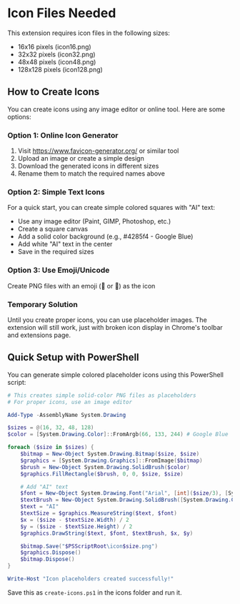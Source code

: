 # Icon Files Needed

This extension requires icon files in the following sizes:

- 16x16 pixels (icon16.png)
- 32x32 pixels (icon32.png)
- 48x48 pixels (icon48.png)
- 128x128 pixels (icon128.png)

## How to Create Icons

You can create icons using any image editor or online tool. Here are some options:

### Option 1: Online Icon Generator

1. Visit https://www.favicon-generator.org/ or similar tool
2. Upload an image or create a simple design
3. Download the generated icons in different sizes
4. Rename them to match the required names above

### Option 2: Simple Text Icons

For a quick start, you can create simple colored squares with "AI" text:

- Use any image editor (Paint, GIMP, Photoshop, etc.)
- Create a square canvas
- Add a solid color background (e.g., #4285f4 - Google Blue)
- Add white "AI" text in the center
- Save in the required sizes

### Option 3: Use Emoji/Unicode

Create PNG files with an emoji (🤖 or 📝) as the icon

### Temporary Solution

Until you create proper icons, you can use placeholder images. The extension will still work, just with broken icon display in Chrome's toolbar and extensions page.

## Quick Setup with PowerShell

You can generate simple colored placeholder icons using this PowerShell script:

```powershell
# This creates simple solid-color PNG files as placeholders
# For proper icons, use an image editor

Add-Type -AssemblyName System.Drawing

$sizes = @(16, 32, 48, 128)
$color = [System.Drawing.Color]::FromArgb(66, 133, 244) # Google Blue

foreach ($size in $sizes) {
    $bitmap = New-Object System.Drawing.Bitmap($size, $size)
    $graphics = [System.Drawing.Graphics]::FromImage($bitmap)
    $brush = New-Object System.Drawing.SolidBrush($color)
    $graphics.FillRectangle($brush, 0, 0, $size, $size)

    # Add "AI" text
    $font = New-Object System.Drawing.Font("Arial", [int]($size/3), [System.Drawing.FontStyle]::Bold)
    $textBrush = New-Object System.Drawing.SolidBrush([System.Drawing.Color]::White)
    $text = "AI"
    $textSize = $graphics.MeasureString($text, $font)
    $x = ($size - $textSize.Width) / 2
    $y = ($size - $textSize.Height) / 2
    $graphics.DrawString($text, $font, $textBrush, $x, $y)

    $bitmap.Save("$PSScriptRoot\icon$size.png")
    $graphics.Dispose()
    $bitmap.Dispose()
}

Write-Host "Icon placeholders created successfully!"
```

Save this as `create-icons.ps1` in the icons folder and run it.
